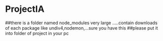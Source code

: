 # ProjectIA
##there is a folder named node_modules very large .....contain downloads of each package like undiv4,nodemon,...sure you have this ##please put it into folder of project in your pc

